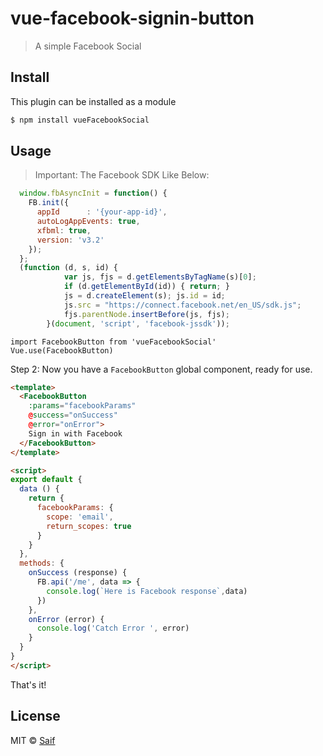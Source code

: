# vue-facebook-signin-button

> A simple Facebook Social

## Install

This plugin can be installed as a module
``` bash
$ npm install vueFacebookSocial
```
## Usage

> Important: The Facebook SDK Like Below:
```js
  window.fbAsyncInit = function() {
    FB.init({
      appId      : '{your-app-id}',
      autoLogAppEvents: true,
      xfbml: true,
      version: 'v3.2'
    });
  };
  (function (d, s, id) {
            var js, fjs = d.getElementsByTagName(s)[0];
            if (d.getElementById(id)) { return; }
            js = d.createElement(s); js.id = id;
            js.src = "https://connect.facebook.net/en_US/sdk.js";
            fjs.parentNode.insertBefore(js, fjs);
        }(document, 'script', 'facebook-jssdk'));
```

``` 
import FacebookButton from 'vueFacebookSocial'
Vue.use(FacebookButton)
```

Step 2: Now you have a `FacebookButton` global component, ready for use.
``` html
<template>
  <FacebookButton
    :params="facebookParams"
    @success="onSuccess"
    @error="onError">
    Sign in with Facebook
  </FacebookButton>
</template>

<script>
export default {
  data () {
    return {
      facebookParams: {
        scope: 'email',
        return_scopes: true
      }
    }
  },
  methods: {
    onSuccess (response) {
      FB.api('/me', data => {
        console.log(`Here is Facebook response`,data)
      })
    },
    onError (error) {
      console.log('Catch Error ', error)
    }
  }
}
</script>

```

That's it!

## License

MIT © [Saif](saif.pirjade@gmail.com)
